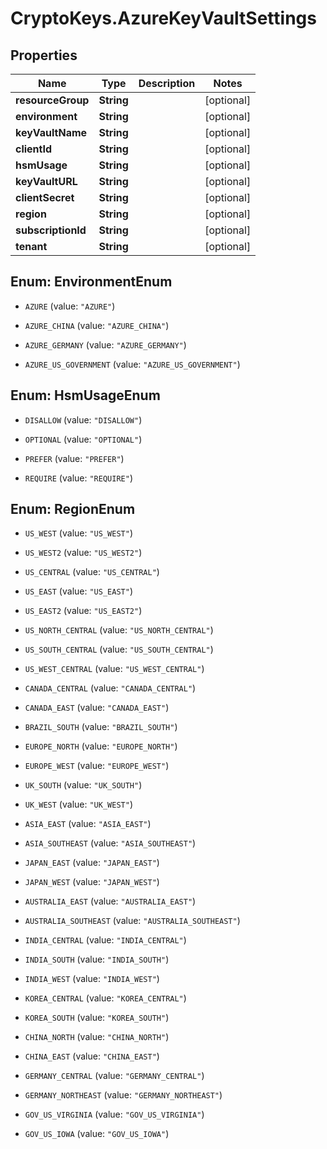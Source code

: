 # CryptoKeys.AzureKeyVaultSettings

## Properties
Name | Type | Description | Notes
------------ | ------------- | ------------- | -------------
**resourceGroup** | **String** |  | [optional] 
**environment** | **String** |  | [optional] 
**keyVaultName** | **String** |  | [optional] 
**clientId** | **String** |  | [optional] 
**hsmUsage** | **String** |  | [optional] 
**keyVaultURL** | **String** |  | [optional] 
**clientSecret** | **String** |  | [optional] 
**region** | **String** |  | [optional] 
**subscriptionId** | **String** |  | [optional] 
**tenant** | **String** |  | [optional] 


<a name="EnvironmentEnum"></a>
## Enum: EnvironmentEnum


* `AZURE` (value: `"AZURE"`)

* `AZURE_CHINA` (value: `"AZURE_CHINA"`)

* `AZURE_GERMANY` (value: `"AZURE_GERMANY"`)

* `AZURE_US_GOVERNMENT` (value: `"AZURE_US_GOVERNMENT"`)




<a name="HsmUsageEnum"></a>
## Enum: HsmUsageEnum


* `DISALLOW` (value: `"DISALLOW"`)

* `OPTIONAL` (value: `"OPTIONAL"`)

* `PREFER` (value: `"PREFER"`)

* `REQUIRE` (value: `"REQUIRE"`)




<a name="RegionEnum"></a>
## Enum: RegionEnum


* `US_WEST` (value: `"US_WEST"`)

* `US_WEST2` (value: `"US_WEST2"`)

* `US_CENTRAL` (value: `"US_CENTRAL"`)

* `US_EAST` (value: `"US_EAST"`)

* `US_EAST2` (value: `"US_EAST2"`)

* `US_NORTH_CENTRAL` (value: `"US_NORTH_CENTRAL"`)

* `US_SOUTH_CENTRAL` (value: `"US_SOUTH_CENTRAL"`)

* `US_WEST_CENTRAL` (value: `"US_WEST_CENTRAL"`)

* `CANADA_CENTRAL` (value: `"CANADA_CENTRAL"`)

* `CANADA_EAST` (value: `"CANADA_EAST"`)

* `BRAZIL_SOUTH` (value: `"BRAZIL_SOUTH"`)

* `EUROPE_NORTH` (value: `"EUROPE_NORTH"`)

* `EUROPE_WEST` (value: `"EUROPE_WEST"`)

* `UK_SOUTH` (value: `"UK_SOUTH"`)

* `UK_WEST` (value: `"UK_WEST"`)

* `ASIA_EAST` (value: `"ASIA_EAST"`)

* `ASIA_SOUTHEAST` (value: `"ASIA_SOUTHEAST"`)

* `JAPAN_EAST` (value: `"JAPAN_EAST"`)

* `JAPAN_WEST` (value: `"JAPAN_WEST"`)

* `AUSTRALIA_EAST` (value: `"AUSTRALIA_EAST"`)

* `AUSTRALIA_SOUTHEAST` (value: `"AUSTRALIA_SOUTHEAST"`)

* `INDIA_CENTRAL` (value: `"INDIA_CENTRAL"`)

* `INDIA_SOUTH` (value: `"INDIA_SOUTH"`)

* `INDIA_WEST` (value: `"INDIA_WEST"`)

* `KOREA_CENTRAL` (value: `"KOREA_CENTRAL"`)

* `KOREA_SOUTH` (value: `"KOREA_SOUTH"`)

* `CHINA_NORTH` (value: `"CHINA_NORTH"`)

* `CHINA_EAST` (value: `"CHINA_EAST"`)

* `GERMANY_CENTRAL` (value: `"GERMANY_CENTRAL"`)

* `GERMANY_NORTHEAST` (value: `"GERMANY_NORTHEAST"`)

* `GOV_US_VIRGINIA` (value: `"GOV_US_VIRGINIA"`)

* `GOV_US_IOWA` (value: `"GOV_US_IOWA"`)




